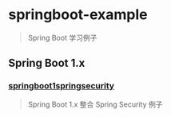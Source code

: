 # springboot-example
> Spring Boot 学习例子

## Spring Boot 1.x
### [springboot1springsecurity](/tree/master/springboot1springsecurity)
> Spring Boot 1.x 整合 Spring Security 例子